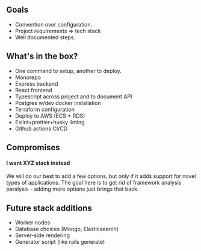 ## Goals
- Convention over configuration.
- Project requirements => tech stack
- Well documented steps.

## What's in the box?
- One command to setup, another to deploy.
- Monorepo
- Express backend
- React frontend
- Typescript across project and to document API
- Postgres w/dev docker installation
- Terraform configuration
- Deploy to AWS (ECS + RDS)
- Eslint+prettier+husky linting
- Github actions CI/CD

## Compromises
#### I want XYZ stack instead
We will do our best to add a few options, but only if it adds support for novel types of applications. The goal here is to get rid of framework analysis paralysis - adding more options just brings that back. 

## Future stack additions
- Worker nodes
- Database choices (Mongo, Elasticsearch)
- Server-side rendering
- Generator script (like rails generate)
